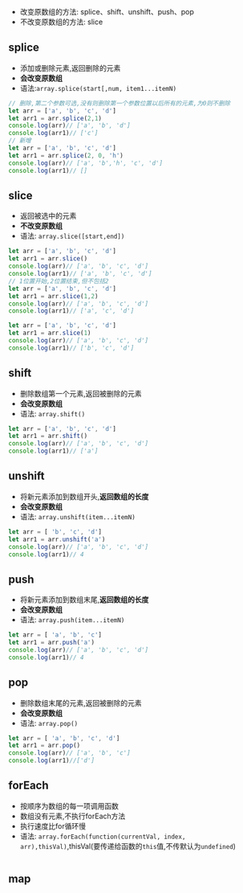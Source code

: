 - 改变原数组的方法: splice、shift、unshift、push、pop
- 不改变原数组的方法: slice
## splice
- 添加或删除元素,返回删除的元素
- **会改变原数组**
- 语法:`array.splice(start[,num, item1...itemN)`
```js
// 删除,第二个参数可选,没有则删除第一个参数位置以后所有的元素,为0则不删除
let arr = ['a', 'b', 'c', 'd']
let arr1 = arr.splice(2,1)
console.log(arr)// ['a', 'b', 'd']
console.log(arr1)// ['c']
// 新增
let arr = ['a', 'b', 'c', 'd']
let arr1 = arr.splice(2, 0, 'h')
console.log(arr)// ['a', 'b','h', 'c', 'd']
console.log(arr1)// []
```
## slice
- 返回被选中的元素
- **不改变原数组**
- 语法: `array.slice([start,end])`
```js
let arr = ['a', 'b', 'c', 'd']
let arr1 = arr.slice()
console.log(arr)// ['a', 'b', 'c', 'd']
console.log(arr1)// ['a', 'b', 'c', 'd']
// 1位置开始,2位置结束,但不包括2
let arr = ['a', 'b', 'c', 'd']
let arr1 = arr.slice(1,2)
console.log(arr)// ['a', 'b', 'c', 'd']
console.log(arr1)// ['a', 'c', 'd']

let arr = ['a', 'b', 'c', 'd']
let arr1 = arr.slice(1)
console.log(arr)// ['a', 'b', 'c', 'd']
console.log(arr1)// ['b', 'c', 'd']
```
## shift
- 删除数组第一个元素,返回被删除的元素
- **会改变原数组**
- 语法: `array.shift()`
```js
let arr = ['a', 'b', 'c', 'd']
let arr1 = arr.shift()
console.log(arr)// ['a', 'b', 'c', 'd']
console.log(arr1)// ['a']
```
## unshift
- 将新元素添加到数组开头,**返回数组的长度**
- **会改变原数组**
- 语法: `array.unshift(item...itemN)`
```js
let arr = [ 'b', 'c', 'd']
let arr1 = arr.unshift('a')
console.log(arr)// ['a', 'b', 'c', 'd']
console.log(arr1)// 4
```
## push
- 将新元素添加到数组末尾,**返回数组的长度**
- **会改变原数组**
- 语法: `array.push(item...itemN)`
```js
let arr = [ 'a', 'b', 'c']
let arr1 = arr.push('a')
console.log(arr)// ['a', 'b', 'c', 'd']
console.log(arr1)// 4
```
## pop
- 删除数组末尾的元素,返回被删除的元素
- **会改变原数组**
- 语法: `array.pop()`
```js
let arr = [ 'a', 'b', 'c', 'd']
let arr1 = arr.pop()
console.log(arr)// ['a', 'b', 'c']
console.log(arr1)//['d']
```
## forEach
- 按顺序为数组的每一项调用函数
- 数组没有元素,不执行forEach方法
- 执行速度比for循环慢
- 语法: `array.forEach(function(currentVal, index, arr),thisVal)`,thisVal(要传递给函数的`this`值,不传默认为`undefined`)
```js

```
## map